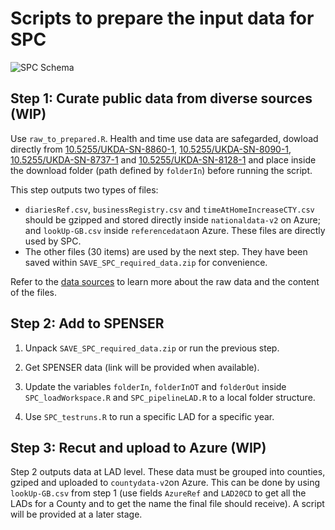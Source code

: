# Scripts to prepare the input data for SPC

![SPC Schema](https://github.com/alan-turing-institute/uatk-spc/blob/main/docs/img/SPC_Schema_full.png)

## Step 1: Curate public data from diverse sources (WIP)

Use `raw_to_prepared.R`. Health and time use data are safegarded, dowload directly from [10.5255/UKDA-SN-8860-1](http://doi.org/10.5255/UKDA-SN-8860-1), [10.5255/UKDA-SN-8090-1](http://doi.org/10.5255/UKDA-SN-8090-1), [10.5255/UKDA-SN-8737-1](http://doi.org/10.5255/UKDA-SN-8737-1) and [10.5255/UKDA-SN-8128-1](http://doi.org/10.5255/UKDA-SN-8128-1) and place inside the download folder (path defined by `folderIn`) before running the script.

This step outputs two types of files:
- `diariesRef.csv`, `businessRegistry.csv` and `timeAtHomeIncreaseCTY.csv` should be gzipped and stored directly inside `nationaldata-v2` on Azure; and `lookUp-GB.csv` inside `referencedata`on Azure. These files are directly used by SPC.
- The other files (30 items) are used by the next step. They have been saved within `SAVE_SPC_required_data.zip` for convenience.

Refer to the [data sources](https://alan-turing-institute.github.io/uatk-spc/data_sources.html) to learn more about the raw data and the content of the files.

## Step 2: Add to SPENSER

1. Unpack `SAVE_SPC_required_data.zip` or run the previous step.

2. Get SPENSER data (link will be provided when available).

3. Update the variables `folderIn`, `folderInOT` and `folderOut` inside `SPC_loadWorkspace.R` and `SPC_pipelineLAD.R` to a local folder structure.

4. Use `SPC_testruns.R` to run a specific LAD for a specific year.

## Step 3: Recut and upload to Azure (WIP)

Step 2 outputs data at LAD level. These data must be grouped into counties, gziped and uploaded to `countydata-v2`on Azure. This can be done by using `lookUp-GB.csv` from step 1 (use fields `AzureRef` and `LAD20CD` to get all the LADs for a County and to get the name the final file should receive). A script will be provided at a later stage.
